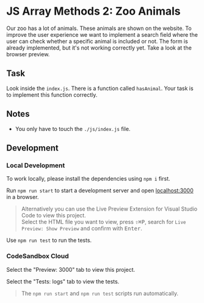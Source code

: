 # JS Array Methods 2: Zoo Animals

Our zoo has a lot of animals. These animals are shown on the website. To improve the user experience we want to implement a search field where the user can check whether a specific animal is included or not. The form is already implemented, but it's not working correctly yet. Take a look at the browser preview.

## Task

Look inside the `index.js`. There is a function called `hasAnimal`. Your task is to implement this function correctly.

## Notes

- You only have to touch the `./js/index.js` file.

## Development

### Local Development

To work locally, please install the dependencies using `npm i` first.

Run `npm run start` to start a development server and open [localhost:3000](http://localhost:3000) in a browser.

> Alternatively you can use the Live Preview Extension for Visual Studio Code to view this project.  
> Select the HTML file you want to view, press <kbd>⇧</kbd><kbd>⌘</kbd><kbd>P</kbd>, search for `Live Preview: Show Preview` and confirm with <kbd>Enter</kbd>.

Use `npm run test` to run the tests.

### CodeSandbox Cloud

Select the "Preview: 3000" tab to view this project.

Select the "Tests: logs" tab to view the tests.

> The `npm run start` and `npm run test` scripts run automatically.
